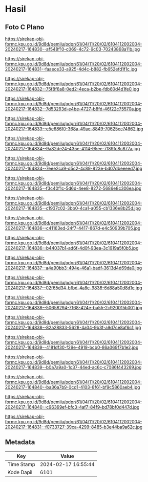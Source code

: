 # Hasil

## Foto C Plano

https://sirekap-obj-formc.kpu.go.id/9d8d/pemilu/pdpr/61/04/11/20/02/6104112002004-20240217-164830--af548f10-c069-4c72-9c03-70243868a11b.jpg

https://sirekap-obj-formc.kpu.go.id/9d8d/pemilu/pdpr/61/04/11/20/02/6104112002004-20240217-164831--faaece33-a925-4d4c-b882-fb652efd1f1c.jpg

https://sirekap-obj-formc.kpu.go.id/9d8d/pemilu/pdpr/61/04/11/20/02/6104112002004-20240217-164832--75f8f6a8-0ed2-4eca-b2be-fdb60d4d1fe0.jpg

https://sirekap-obj-formc.kpu.go.id/9d8d/pemilu/pdpr/61/04/11/20/02/6104112002004-20240217-164832--7d53293d-e4be-4727-b8fd-46f22c75570a.jpg

https://sirekap-obj-formc.kpu.go.id/9d8d/pemilu/pdpr/61/04/11/20/02/6104112002004-20240217-164833--e5e686f0-368a-49ae-8849-70625ec74862.jpg

https://sirekap-obj-formc.kpu.go.id/9d8d/pemilu/pdpr/61/04/11/20/02/6104112002004-20240217-164834--9a82de24-435e-4114-95ee-7f89fc8c877a.jpg

https://sirekap-obj-formc.kpu.go.id/9d8d/pemilu/pdpr/61/04/11/20/02/6104112002004-20240217-164834--7eee2ca9-d5c2-4c89-823e-bd07dbeeeed7.jpg

https://sirekap-obj-formc.kpu.go.id/9d8d/pemilu/pdpr/61/04/11/20/02/6104112002004-20240217-164835--f3c40f1c-5d6d-4ee8-8272-5686e8c306ea.jpg

https://sirekap-obj-formc.kpu.go.id/9d8d/pemilu/pdpr/61/04/11/20/02/6104112002004-20240217-164835--c1937c02-3bb0-4ca1-a055-cb1336e8b25d.jpg

https://sirekap-obj-formc.kpu.go.id/9d8d/pemilu/pdpr/61/04/11/20/02/6104112002004-20240217-164836--c41163ed-24f7-4417-867d-e4c50939b705.jpg

https://sirekap-obj-formc.kpu.go.id/9d8d/pemilu/pdpr/61/04/11/20/02/6104112002004-20240217-164836--b44037b1-ad6f-4d0f-93ea-3c1619a5f0b5.jpg

https://sirekap-obj-formc.kpu.go.id/9d8d/pemilu/pdpr/61/04/11/20/02/6104112002004-20240217-164837--a4a90bb3-494e-46a1-badf-3613d4d69da0.jpg

https://sirekap-obj-formc.kpu.go.id/9d8d/pemilu/pdpr/61/04/11/20/02/6104112002004-20240217-164837--02f65d34-bfbd-4a8e-9838-6d88a50d8d1e.jpg

https://sirekap-obj-formc.kpu.go.id/9d8d/pemilu/pdpr/61/04/11/20/02/6104112002004-20240217-164838--50658294-7168-424e-ba55-2c920015b001.jpg

https://sirekap-obj-formc.kpu.go.id/9d8d/pemilu/pdpr/61/04/11/20/02/6104112002004-20240217-164838--82a28833-5628-4a04-9b3f-a9d7ce8af6c1.jpg

https://sirekap-obj-formc.kpu.go.id/9d8d/pemilu/pdpr/61/04/11/20/02/6104112002004-20240217-164839--4181df30-f29e-4919-bcb0-86a069f7b1e2.jpg

https://sirekap-obj-formc.kpu.go.id/9d8d/pemilu/pdpr/61/04/11/20/02/6104112002004-20240217-164839--b0a7a9a0-1c37-44ed-ac6c-c7086f443269.jpg

https://sirekap-obj-formc.kpu.go.id/9d8d/pemilu/pdpr/61/04/11/20/02/6104112002004-20240217-164840--ba36a7b9-0cd1-4103-8f61-bf9c5860aeb4.jpg

https://sirekap-obj-formc.kpu.go.id/9d8d/pemilu/pdpr/61/04/11/20/02/6104112002004-20240217-164840--c96399ef-bfc3-4af7-84f9-bd78bf0d447d.jpg

https://sirekap-obj-formc.kpu.go.id/9d8d/pemilu/pdpr/61/04/11/20/02/6104112002004-20240217-164831--f0733727-39ca-4299-8485-b3e44ba9a62c.jpg


## Metadata

| Key        | Value               |
| ---------- | ------------------- |
| Time Stamp | 2024-02-17 16:55:44 |
| Kode Dapil | 6101                |



